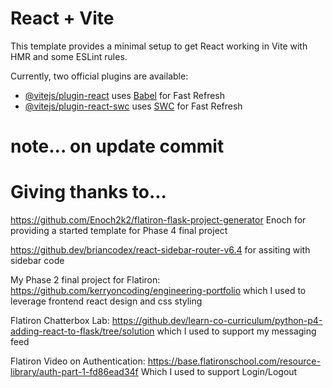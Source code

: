 # React + Vite

This template provides a minimal setup to get React working in Vite with HMR and some ESLint rules.

Currently, two official plugins are available:

- [@vitejs/plugin-react](https://github.com/vitejs/vite-plugin-react/blob/main/packages/plugin-react/README.md) uses [Babel](https://babeljs.io/) for Fast Refresh
- [@vitejs/plugin-react-swc](https://github.com/vitejs/vite-plugin-react-swc) uses [SWC](https://swc.rs/) for Fast Refresh

# note... on update commit


# Giving thanks to...

https://github.com/Enoch2k2/flatiron-flask-project-generator
Enoch for providing a started template for Phase 4 final project

https://github.dev/briancodex/react-sidebar-router-v6.4
for assiting with sidebar code

My Phase 2 final project for Flatiron:
https://github.com/kerryoncoding/engineering-portfolio
which I used to leverage frontend react design and css styling

Flatiron Chatterbox Lab:
https://github.dev/learn-co-curriculum/python-p4-adding-react-to-flask/tree/solution
which I used to support my messaging feed

Flatiron Video on Authentication:
https://base.flatironschool.com/resource-library/auth-part-1-fd86ead34f
Which I used to support Login/Logout

